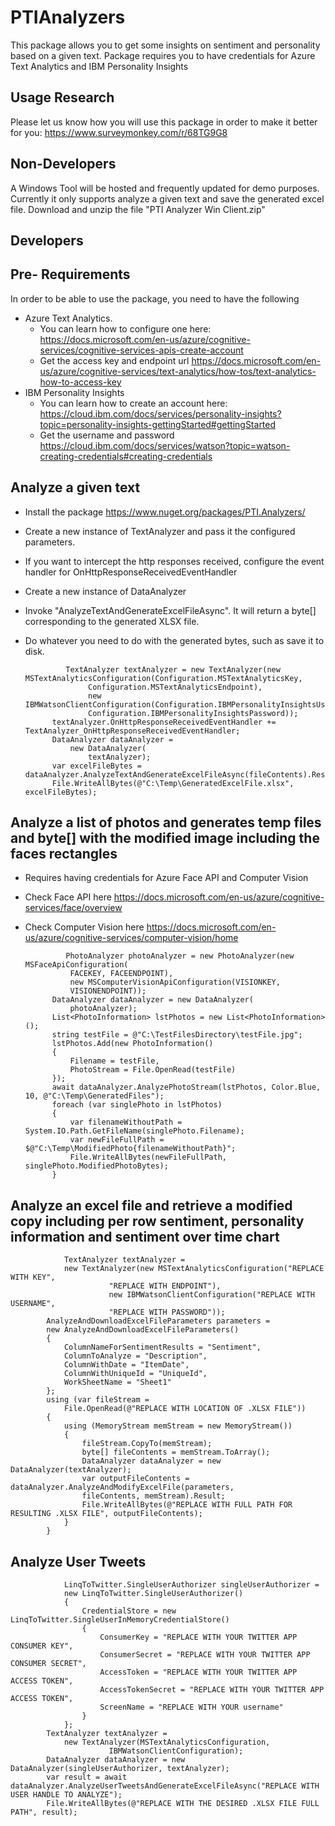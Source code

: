 # PTIAnalyzers
This package allows you to get some insights on sentiment and personality based on a given text. Package requires you to have credentials for Azure Text Analytics and IBM Personality Insights

## Usage Research
Please let us know how you will use this package in order to make it better for you: https://www.surveymonkey.com/r/68TG9G8

## Non-Developers
A Windows Tool will be hosted and frequently updated for demo purposes. Currently it only supports analyze a given text and save the generated excel file.
Download and unzip the file "PTI Analyzer Win Client.zip"

## Developers
## Pre- Requirements
In order to be able to use the package, you need to have the following
* Azure Text Analytics. 
  * You can learn how to configure one here: https://docs.microsoft.com/en-us/azure/cognitive-services/cognitive-services-apis-create-account
  * Get the access key and endpoint url https://docs.microsoft.com/en-us/azure/cognitive-services/text-analytics/how-tos/text-analytics-how-to-access-key
* IBM Personality Insights
  * You can learn how to create an account here: https://cloud.ibm.com/docs/services/personality-insights?topic=personality-insights-gettingStarted#gettingStarted
  * Get the username and password https://cloud.ibm.com/docs/services/watson?topic=watson-creating-credentials#creating-credentials
  

## Analyze a given text
* Install the package https://www.nuget.org/packages/PTI.Analyzers/
* Create a new instance of TextAnalyzer and pass it the configured parameters.
* If you want to intercept the http responses received, configure the event handler for OnHttpResponseReceivedEventHandler
* Create a new instance of DataAnalyzer
* Invoke "AnalyzeTextAndGenerateExcelFileAsync". It will return a byte[] corresponding to the generated XLSX file.
* Do whatever you need to do with the generated bytes, such as save it to disk.

               TextAnalyzer textAnalyzer = new TextAnalyzer(new MSTextAnalyticsConfiguration(Configuration.MSTextAnalyticsKey,
                    Configuration.MSTextAnalyticsEndpoint),
                    new IBMWatsonClientConfiguration(Configuration.IBMPersonalityInsightsUsername,
                    Configuration.IBMPersonalityInsightsPassword));
            textAnalyzer.OnHttpResponseReceivedEventHandler += TextAnalyzer_OnHttpResponseReceivedEventHandler;
            DataAnalyzer dataAnalyzer =
                new DataAnalyzer(
                    textAnalyzer);
            var excelFileBytes = dataAnalyzer.AnalyzeTextAndGenerateExcelFileAsync(fileContents).Result;
            File.WriteAllBytes(@"C:\Temp\GeneratedExcelFile.xlsx", excelFileBytes);
            
## Analyze a list of photos and generates temp files and byte[] with the modified image including the faces rectangles
* Requires having credentials for Azure Face API and Computer Vision
* Check Face API here https://docs.microsoft.com/en-us/azure/cognitive-services/face/overview
* Check Computer Vision here https://docs.microsoft.com/en-us/azure/cognitive-services/computer-vision/home
               
               PhotoAnalyzer photoAnalyzer = new PhotoAnalyzer(new MSFaceApiConfiguration(
                FACEKEY, FACEENDPOINT),
                new MSComputerVisionApiConfiguration(VISIONKEY,
                VISIONENDPOINT));
            DataAnalyzer dataAnalyzer = new DataAnalyzer(
                photoAnalyzer);
            List<PhotoInformation> lstPhotos = new List<PhotoInformation>();
            string testFile = @"C:\TestFilesDirectory\testFile.jpg";
            lstPhotos.Add(new PhotoInformation()
            {
                Filename = testFile,
                PhotoStream = File.OpenRead(testFile)
            });
            await dataAnalyzer.AnalyzePhotoStream(lstPhotos, Color.Blue, 10, @"C:\Temp\GeneratedFiles");
            foreach (var singlePhoto in lstPhotos)
            {
                var filenameWithoutPath = System.IO.Path.GetFileName(singlePhoto.Filename);
                var newFileFullPath = $@"C:\Temp\ModifiedPhoto{filenameWithoutPath}";
                File.WriteAllBytes(newFileFullPath, singlePhoto.ModifiedPhotoBytes);
            }

## Analyze an excel file and retrieve a modified copy including per row sentiment, personality information and sentiment over time chart
                TextAnalyzer textAnalyzer =
                new TextAnalyzer(new MSTextAnalyticsConfiguration("REPLACE WITH KEY",
                          "REPLACE WITH ENDPOINT"),
                          new IBMWatsonClientConfiguration("REPLACE WITH USERNAME",
                          "REPLACE WITH PASSWORD"));
            AnalyzeAndDownloadExcelFileParameters parameters =
            new AnalyzeAndDownloadExcelFileParameters()
            {
                ColumnNameForSentimentResults = "Sentiment",
                ColumnToAnalyze = "Description",
                ColumnWithDate = "ItemDate",
                ColumnWithUniqueId = "UniqueId",
                WorkSheetName = "Sheet1"
            };
            using (var fileStream =
                File.OpenRead(@"REPLACE WITH LOCATION OF .XLSX FILE"))
            {
                using (MemoryStream memStream = new MemoryStream())
                {
                    fileStream.CopyTo(memStream);
                    byte[] fileContents = memStream.ToArray();
                    DataAnalyzer dataAnalyzer = new DataAnalyzer(textAnalyzer);
                    var outputFileContents = dataAnalyzer.AnalyzeAndModifyExcelFile(parameters,
                    fileContents, memStream).Result;
                    File.WriteAllBytes(@"REPLACE WITH FULL PATH FOR RESULTING .XLSX FILE", outputFileContents);
                }
            }
            
## Analyze User Tweets
                LinqToTwitter.SingleUserAuthorizer singleUserAuthorizer =
                new LinqToTwitter.SingleUserAuthorizer()
                {
                    CredentialStore = new LinqToTwitter.SingleUserInMemoryCredentialStore()
                    {
                        ConsumerKey = "REPLACE WITH YOUR TWITTER APP CONSUMER KEY",
                        ConsumerSecret = "REPLACE WITH YOUR TWITTER APP CONSUMER SECRET",
                        AccessToken = "REPLACE WITH YOUR TWITTER APP ACCESS TOKEN",
                        AccessTokenSecret = "REPLACE WITH YOUR TWITTER APP ACCESS TOKEN",
                        ScreenName = "REPLACE WITH YOUR username"
                    }
                };
            TextAnalyzer textAnalyzer =
                new TextAnalyzer(MSTextAnalyticsConfiguration,
                          IBMWatsonClientConfiguration);
            DataAnalyzer dataAnalyzer = new DataAnalyzer(singleUserAuthorizer, textAnalyzer);
            var result = await dataAnalyzer.AnalyzeUserTweetsAndGenerateExcelFileAsync("REPLACE WITH USER HANDLE TO ANALYZE");
            File.WriteAllBytes(@"REPLACE WITH THE DESIRED .XLSX FILE FULL PATH", result);
